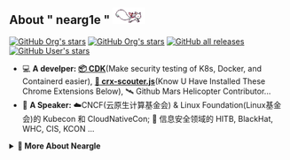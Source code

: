 ## About " nearg1e " <img height="30" src="./mdimg/kyubey.gif"/>

[![GitHub Org's stars](https://img.shields.io/github/stars/cdk-team?label=%E2%AD%90%EF%B8%8FCDK%27S%20STARS&style=flat-square)](https://github.com/cdk-team/CDK)
[![GitHub Org's stars](https://img.shields.io/github/stars/YSRC?label=%E2%AD%90%EF%B8%8FLYSEC-PROJECT%27S%20STARS&style=flat-square)](https://github.com/neargle#profile-last)
[![GitHub all releases](https://img.shields.io/github/downloads/CDK-TEAM/CDK/total?label=%F0%9F%93%A6RELEASE%20DOWNLOAD&style=flat-square&color=blue)](https://github.com/cdk-team/CDK/releases) 
[![GitHub User's stars](https://img.shields.io/github/stars/neargle?affiliations=OWNER%2CCOLLABORATOR%2CORGANIZATION_MEMBER&label=TOTAL%20STARS&logo=github&style=flat-square)](https://github.com/neargle#profile-last)

- 💻 **A develper:** [**📦 CDK**](https://github.com/cdk-team/CDK)(Make security testing of K8s, Docker, and Containerd easier), [**🔎 crx-scouter.js**](https://github.com/neargle/crx-scouter)(Know U Have Installed These Chrome Extensions Below), 🛰 Github Mars Helicopter Contributor... 
- 🔭 **A Speaker:** ☁️CNCF(云原生计算基金会) & Linux Foundation(Linux基金会)的 Kubecon 和 CloudNativeCon; 🎩 信息安全领域的 HITB, BlackHat, WHC, CIS, KCON ...

<details> 

<summary> <b> 🌱 More About Neargle </b> </summary>

<!-- more starts -->

不想写了，等有空 😴~

<!-- more ends -->

</details>

<div id="profile-last"></div>


<!--
**neargle/neargle** is a ✨ _special_ ✨ repository because its `README.md` (this file) appears on your GitHub profile.

Here are some ideas to get you started:

- 🔭 I’m currently working on ...
- 🌱 I’m currently learning ...
- 👯 I’m looking to collaborate on ...
- 🤔 I’m looking for help with ...
- 💬 Ask me about ...
- 📫 How to reach me: ...
- 😄 Pronouns: ...
- ⚡ Fun fact: ...
-->



